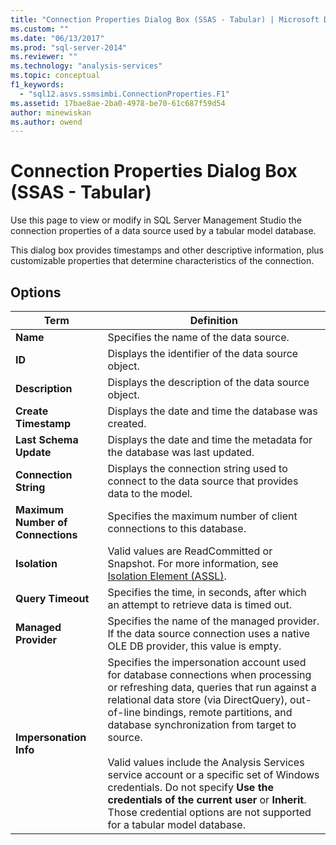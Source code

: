 ```yaml
---
title: "Connection Properties Dialog Box (SSAS - Tabular) | Microsoft Docs"
ms.custom: ""
ms.date: "06/13/2017"
ms.prod: "sql-server-2014"
ms.reviewer: ""
ms.technology: "analysis-services"
ms.topic: conceptual
f1_keywords: 
  - "sql12.asvs.ssmsimbi.ConnectionProperties.F1"
ms.assetid: 17bae8ae-2ba0-4978-be70-61c687f59d54
author: minewiskan
ms.author: owend
---
```

# Connection Properties Dialog Box (SSAS - Tabular)
  Use this page to view or modify in SQL Server Management Studio the connection properties of a data source used by a tabular model database.  
  
 This dialog box provides timestamps and other descriptive information, plus customizable properties that determine characteristics of the connection.  
  
## Options  
  
|Term|Definition|  
|----------|----------------|  
|**Name**|Specifies the name of the data source.|  
|**ID**|Displays the identifier of the data source object.|  
|**Description**|Displays the description of the data source object.|  
|**Create Timestamp**|Displays the date and time the database was created.|  
|**Last Schema Update**|Displays the date and time the metadata for the database was last updated.|  
|**Connection String**|Displays the connection string used to connect to the data source that provides data to the model.|  
|**Maximum Number of Connections**|Specifies the maximum number of client connections to this database.|  
|**Isolation**|Valid values are ReadCommitted or Snapshot. For more information, see [Isolation Element &#40;ASSL&#41;](https://docs.microsoft.com/analysis-services/assl/properties/isolation-element-assl).|  
|**Query Timeout**|Specifies the time, in seconds, after which an attempt to retrieve data is timed out.|  
|**Managed Provider**|Specifies the name of the managed provider. If the data source connection uses a native OLE DB provider, this value is empty.|  
|**Impersonation Info**|Specifies the impersonation account used for database connections when processing or refreshing data, queries that run against a relational data store (via DirectQuery), out-of-line bindings, remote partitions, and database synchronization from target to source.<br /><br /> Valid values include the Analysis Services service account or a specific set of Windows credentials. Do not specify **Use the credentials of the current user** or **Inherit**. Those credential options are not supported for a tabular model database.|  
  
  
